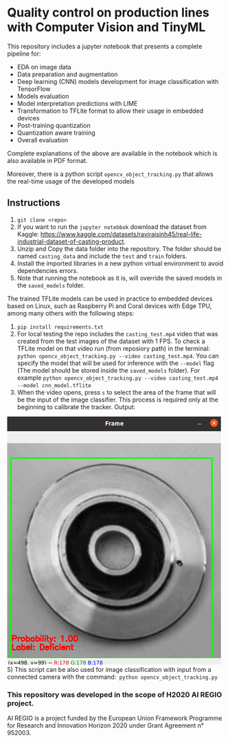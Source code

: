 # Quality control on production lines with Computer Vision and TinyML

This repository includes a jupyter notebook that presents a complete pipeline for:

- EDA on image data
- Data preparation and augmentation
- Deep learning (CNN) models development for image classification with TensorFlow
- Models evaluation 
- Model interpretation predictions with LIME
- Transformation to TFLite format to allow their usage in embedded devices
- Post-training quantization
- Quantization aware training
- Overall evaluation

Complete explanations of the above are available in the notebook which is also available in PDF format.

Moreover, there is a python script `opencv_object_tracking.py` that allows the real-time usage of the developed models

## Instructions

1) `git clone <repo>`
2) If you want to run the `jupyter notebbok` download the dataset from Kaggle: https://www.kaggle.com/datasets/ravirajsinh45/real-life-industrial-dataset-of-casting-product.
3) Unzip and Copy the data folder into the repository. The folder should be named `casting_data` and include the `test` and `train` folders.
4) Install the imported libraries in a new python virtual environment to avoid dependencies errors.
5) Note that running the notebook as it is, will override the saved models in the `saved_models` folder.

The trained TFLite models can be used in practice to embedded devices based on Linux, such as Raspberry Pi and Coral devices with Edge TPU, among many others with the following steps:
1) `pip install requirements.txt` 
2) For local testing the repo includes the `casting_test.mp4` video that was created from the test images of the dataset with 1 FPS. To check a TFLite model on that video run (from reposiory path) in the terminal: `python opencv_object_tracking.py --video casting_test.mp4`. You can specify the model that will be used for inference with the `--model` flag (The model should be stored inside the `saved_models` folder). 
For example `python opencv_object_tracking.py --video casting_test.mp4 --model cnn_model.tflite`
3) When the video opens, press `s` to select the area of the frame that will be the input of the image classifier. This process is required only at the beginning to calibrate the tracker. 
Output:

![Alt text](screenshot_inference.png "Title")
5) This script can be also used for image classification with input from a connected camera with the command:` python opencv_object_tracking.py`

### This repository was developed in the scope of H2020 AI REGIO project. 
AI REGIO is a project funded by the European Union Framework Programme for Research and Innovation Horizon 2020 under Grant Agreement n° 952003.
